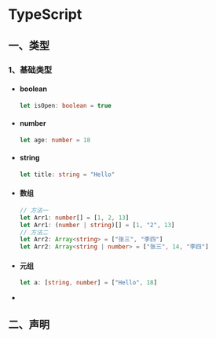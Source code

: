 # TypeScript

## 一、类型

### 1、基础类型

- #### boolean

  ```typescript
  let isOpen: boolean = true
  ```

- #### number

  ```typescript
  let age: number = 18
  ```

- #### string

  ```typescript
  let title: string = "Hello"
  ```

- #### 数组

  ```typescript
  // 方法一
  let Arr1: number[] = [1, 2, 13]
  let Arr1: (number | string)[] = [1, "2", 13]
  // 方法二
  let Arr2: Array<string> = ["张三", "李四"]
  let Arr2: Array<string | number> = ["张三", 14, "李四"]
  ```

- #### 元组

  ```typescript
  let a: [string, number] = ["Hello", 18]
  ```

- 

## 二、声明
